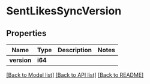 # SentLikesSyncVersion

## Properties

Name | Type | Description | Notes
------------ | ------------- | ------------- | -------------
**version** | **i64** |  | 

[[Back to Model list]](../README.md#documentation-for-models) [[Back to API list]](../README.md#documentation-for-api-endpoints) [[Back to README]](../README.md)



